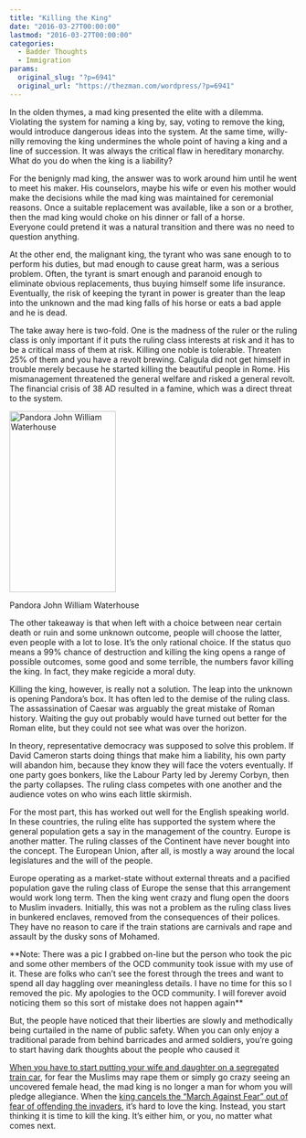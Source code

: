 ```yaml
---
title: "Killing the King"
date: "2016-03-27T00:00:00"
lastmod: "2016-03-27T00:00:00"
categories:
  - Badder Thoughts
  - Immigration
params:
  original_slug: "?p=6941"
  original_url: "https://thezman.com/wordpress/?p=6941"
---
```


In the olden thymes, a mad king presented the elite with a dilemma.
Violating the system for naming a king by, say, voting to remove the
king, would introduce dangerous ideas into the system. At the same time,
willy-nilly removing the king undermines the whole point of having a
king and a line of succession. It was always the critical flaw in
hereditary monarchy. What do you do when the king is a liability?

For the benignly mad king, the answer was to work around him until he
went to meet his maker. His counselors, maybe his wife or even his
mother would make the decisions while the mad king was maintained for
ceremonial reasons. Once a suitable replacement was available, like a
son or a brother, then the mad king would choke on his dinner or fall of
a horse. Everyone could pretend it was a natural transition and there
was no need to question anything.

At the other end, the malignant king, the tyrant who was sane enough
to to perform his duties, but mad enough to cause great harm, was a
serious problem. Often, the tyrant is smart enough and paranoid enough
to eliminate obvious replacements, thus buying himself some life
insurance. Eventually, the risk of keeping the tyrant in power is
greater than the leap into the unknown and the mad king falls of his
horse or eats a bad apple and he is dead.

The take away here is two-fold. One is the madness of the ruler or the
ruling class is only important if it puts the ruling class interests at
risk and it has to be a critical mass of them at risk. Killing one noble
is tolerable. Threaten 25% of them and you have a revolt brewing.
Caligula did not get himself in trouble merely because he started
killing the beautiful people in Rome. His mismanagement threatened the
general welfare and risked a general revolt. The financial crisis of 38
AD resulted in a famine, which was a direct threat to the system.

<img
src="http://thezman.com/wordpress/wp-content/uploads/2016/03/Pandora-John-William-Waterhouse-171x300.jpg"
class="wp-image-6980" aria-describedby="caption-attachment-6980"
decoding="async" width="186" height="317"
alt="Pandora John William Waterhouse" />

Pandora John William Waterhouse

The other takeaway is that when left with a choice between near certain
death or ruin and some unknown outcome, people will choose the latter,
even people with a lot to lose. It’s the only rational choice. If the
status quo means a 99% chance of destruction and killing the king opens
a range of possible outcomes, some good and some terrible, the numbers
favor killing the king. In fact, they make regicide a moral duty.

Killing the king, however, is really not a solution. The leap into the
unknown is opening Pandora’s box. It has often led to the demise of the
ruling class. The assassination of Caesar was arguably the great mistake
of Roman history. Waiting the guy out probably would have turned out
better for the Roman elite, but they could not see what was over the
horizon.

In theory, representative democracy was supposed to solve this problem.
If David Cameron starts doing things that make him a liability, his own
party will abandon him, because they know they will face the voters
eventually. If one party goes bonkers, like the Labour Party led by
Jeremy Corbyn, then the party collapses. The ruling class competes with
one another and the audience votes on who wins each little skirmish.

For the most part, this has worked out well for the English speaking
world. In these countries, the ruling elite has supported the system
where the general population gets a say in the management of the
country. Europe is another matter. The ruling classes of the Continent
have never bought into the concept. The European Union, after all, is
mostly a way around the local legislatures and the will of the people.

Europe operating as a market-state without external threats and a
pacified population gave the ruling class of Europe the sense that this
arrangement would work long term. Then the king went crazy and flung
open the doors to Muslim invaders. Initially, this was not a problem as
the ruling class lives in bunkered enclaves, removed from the
consequences of their polices. They have no reason to care if the train
stations are carnivals and rape and assault by the dusky sons of
Mohamed.

\*\*Note: There was a pic I grabbed on-line but the person who took the
pic and some other members of the OCD community took issue with my use
of it. These are folks who can’t see the forest through the trees and
want to spend all day haggling over meaningless details. I have no time
for this so I removed the pic. My apologies to the OCD community. I will
forever avoid noticing them so this sort of mistake does not happen
again\*\*

But, the people have noticed that their liberties are slowly and
methodically being curtailed in the name of public safety. When you can
only enjoy a traditional parade from behind barricades and armed
soldiers, you’re going to start having dark thoughts about the people
who caused it

<a
href="http://www.breitbart.com/london/2016/03/26/german-railway-launches-gender-segregated-carriages-in-wake-of-sex-attacks/"
rel="noopener" target="_blank">When you have to start putting your wife
and daughter on a segregated train car</a>, for fear the Muslims may
rape them or simply go crazy seeing an uncovered female head, the mad
king is no longer a man for whom you will pledge allegiance. When the <a
href="http://www.breitbart.com/london/2016/03/27/belgium-charges-attacks-suspect-march-against-fear-called-off/"
rel="noopener" target="_blank">king cancels the “March Against Fear” out
of fear of offending the invaders</a>, it’s hard to love the king.
Instead, you start thinking it is time to kill the king. It’s either
him, or you, no matter what comes next.
